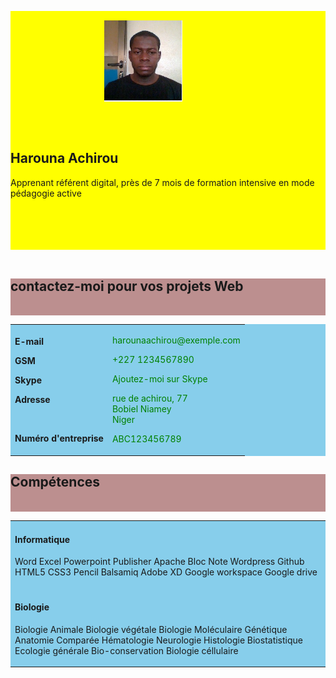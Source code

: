 <html>
<head>
<meta charset="utf-8"/>
<link rel="stylesheet" href="style.css">
</head>
<body>
	<div class="deux" style="background:yellow";><p><img src="achirou.jpg" class="un" alt="photo de achirou" width="125 cm" hspace="150" vspace="15"></p><br><h2>Harouna Achirou</h2>
	<p class="deux">Apprenant référent digital, près de 7 mois de formation intensive en mode pédagogie active</p><br><br><br><br></div><br>
<div style="background:rosybrown;";><p><h2>contactez-moi pour vos projets Web</h2></p><br></div>
<div style="background:skyblue";><table border="0" style="background: skyblue;" width="500 px" >
<tr width="600 cm"><td><b><p>E-mail</p><p>GSM</p><p>Skype</p><p>Adresse</p><br><p>Numéro d'entreprise</p></b></td>
	<td style="color:green";><p>harounaachirou@exemple.com</p><p>+227 1234567890</p><p>Ajoutez-moi sur Skype</p><p>rue de achirou, 77<br>Bobiel Niamey<br>Niger</p><p>ABC123456789</p></td>
</tr>
</table></div>
<div style="background:rosybrown;">
	<h2>Compétences</h2><br>
</div>
<div>
	<table style="background: skyblue;">
		<tr>
			<td><h4>Informatique</h4>
				<p>Word  Excel   Powerpoint    Publisher    Apache   Bloc Note    Wordpress    Github    HTML5    CSS3     Pencil      Balsamiq      Adobe XD     Google workspace    Google drive</p></td>
		</tr>
		<tr>
			<td><h4>Biologie</h4>
			<p>Biologie Animale    Biologie végétale     Biologie Moléculaire      Génétique      Anatomie Comparée     Hématologie     Neurologie      Histologie      Biostatistique       Ecologie générale     Bio-conservation     Biologie céllulaire</p></td>
		</tr>
	</table>
</div>
</body>